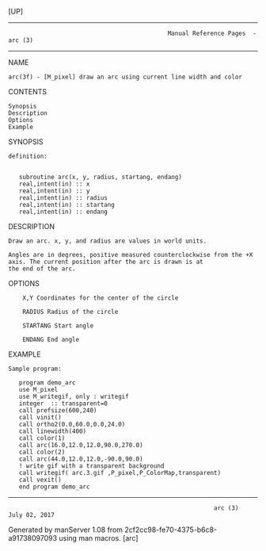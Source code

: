 [UP]

-----------------------------------------------------------------------------------------------------------------------------------
                                                 Manual Reference Pages  - arc (3)
-----------------------------------------------------------------------------------------------------------------------------------
                                                                 
NAME

    arc(3f) - [M_pixel] draw an arc using current line width and color

CONTENTS

    Synopsis
    Description
    Options
    Example

SYNOPSIS

    definition:


       subroutine arc(x, y, radius, startang, endang)
       real,intent(in) :: x
       real,intent(in) :: y
       real,intent(in) :: radius
       real,intent(in) :: startang
       real,intent(in) :: endang



DESCRIPTION

    Draw an arc. x, y, and radius are values in world units.

    Angles are in degrees, positive measured counterclockwise from the +X axis. The current position after the arc is drawn is at
    the end of the arc.

OPTIONS

        X,Y Coordinates for the center of the circle

        RADIUS Radius of the circle

        STARTANG Start angle

        ENDANG End angle

EXAMPLE

    Sample program:

       program demo_arc
       use M_pixel
       use M_writegif, only : writegif
       integer  :: transparent=0
       call prefsize(600,240)
       call vinit()
       call ortho2(0.0,60.0,0.0,24.0)
       call linewidth(400)
       call color(1)
       call arc(16.0,12.0,12.0,90.0,270.0)
       call color(2)
       call arc(44.0,12.0,12.0,-90.0,90.0)
       ! write gif with a transparent background
       call writegif( arc.3.gif ,P_pixel,P_ColorMap,transparent)
       call vexit()
       end program demo_arc



-----------------------------------------------------------------------------------------------------------------------------------

                                                              arc (3)                                                 July 02, 2017

Generated by manServer 1.08 from 2cf2cc98-fe70-4375-b6c8-a91738097093 using man macros.
                                                               [arc]
